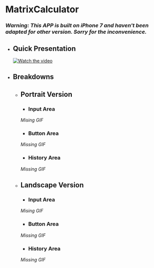 # MatrixCalculator

### *Warning: This APP is built on iPhone 7 and haven't been adapted for other version. Sorry for the inconvenience.*

* ## Quick Presentation

  [![Watch the video](https://raw.github.com/GabLeRoux/WebMole/master/ressources/WebMole_Youtube_Video.png)](http://youtu.be/vt5fpE0bzSY)

* ## Breakdowns
  * ## Portrait Version
    * ### Input Area
    
    _Mising GIF_
    * ### Button Area
    _Missing GIF_
    * ### History Area
    _Missing GIF_
  * ## Landscape Version
    * ### Input Area
    _Mising GIF_
    * ### Button Area
    _Missing GIF_
    * ### History Area
    _Missing GIF_
